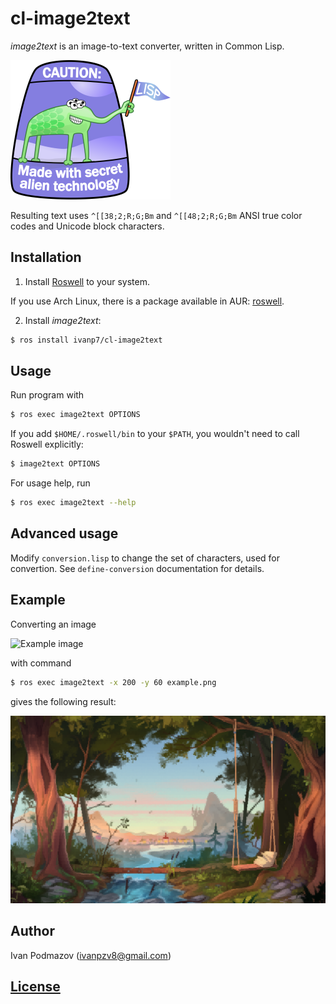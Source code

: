 # cl-image2text

*image2text* is an image-to-text converter, written in Common Lisp.

![Alien technology](pics/lisplogo_fancy_256.png)

Resulting text uses `^[[38;2;R;G;Bm` and `^[[48;2;R;G;Bm` ANSI true color codes
and Unicode block characters.

## Installation

1. Install [Roswell](https://github.com/roswell/roswell) to your system.

If you use Arch Linux, there is a package available in AUR: [roswell](https://aur.archlinux.org/packages/roswell/).

2. Install *image2text*:

```sh
$ ros install ivanp7/cl-image2text
```

## Usage

Run program with

```sh
$ ros exec image2text OPTIONS
```

If you add `$HOME/.roswell/bin` to your `$PATH`, 
you wouldn't need to call Roswell explicitly:

```sh
$ image2text OPTIONS
```

For usage help, run

```sh
$ ros exec image2text --help
```

## Advanced usage

Modify `conversion.lisp` to change the set of characters, used for convertion.
See `define-conversion` documentation for details.

## Example

Converting an image

![Example image](pics/example.png)

with command

```sh
$ ros exec image2text -x 200 -y 60 example.png
```

gives the following result:

![Example result](pics/example_result.png)

## Author

Ivan Podmazov (ivanpzv8@gmail.com)

## [License](LICENSE)

